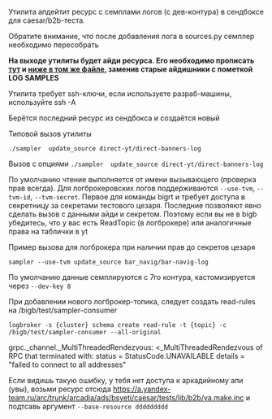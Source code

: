 Утилита апдейтит ресурс с семплами логов (с дев-контура) в сендбоксе для caesar/b2b-теста.

Обратите внимание, что после добавления лога в sources.py семплер необходимо пересобрать

**На выходе утилиты будет айди ресурса. Его необходимо прописать [тут](https://a.yandex-team.ru/arc/trunk/arcadia/ads/bsyeti/caesar/tests/lib/b2b/ya.make.inc?rev=r8860623#L17) и [ниже в том же файле](https://a.yandex-team.ru/arc/trunk/arcadia/ads/bsyeti/caesar/tests/lib/b2b/ya.make.inc?rev=r8860623#L22), заменив старые айдишники с пометкой LOG SAMPLES**

Утилита требует ssh-ключи, если используете разраб-машины, используйте ssh -A

Берётся последний ресурс из сендбокса и создаётся новый

Типовой вызов утилиты

```./sampler  update_source direct-yt/direct-banners-log```


Вызов с опциями
```./sampler  update_source direct-yt/direct-banners-log```

По умолчанию чтение выполняется от имени вызывающего (проверка прав всегда). Для логброкеровских логов поддерживаются `--use-tvm`, `--tvm-id`, `--tvm-secret`. Первое для команды bigrt и требует доступа в секретницу за секретами тестового цезаря. Последние позволяют явно сделать вызов с данными айди и секретом. Поэтому если вы не в bigb убедитесь, что у вас есть ReadTopic (в логброкере) или аналогичные права на таблички в yt

Пример вызова для логброкера при наличии прав до секретов цезаря

```sampler --use-tvm update_source bar_navig/bar-navig-log```

По умолчанию данные семплируются с 7го контура, кастомизируется через `--dev-key 8`

При добавлении нового логброкер-топика, следует создать read-rules на /bigb/test/sampler-consumer

```logbroker -s {cluster} schema create read-rule -t {topic} -c /bigb/test/sampler-consumer --all-original```


grpc._channel._MultiThreadedRendezvous: <_MultiThreadedRendezvous of RPC that terminated with:
	status = StatusCode.UNAVAILABLE
	details = "failed to connect to all addresses"

Если видишь такую ошибку, у тебя нет доступа к аркадийному апи (увы), возьми ресурс отсюда https://a.yandex-team.ru/arc/trunk/arcadia/ads/bsyeti/caesar/tests/lib/b2b/ya.make.inc и подтсавь аргумент `--base-resource ddddddddd`

